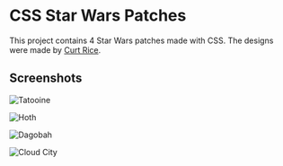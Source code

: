 # CSS Star Wars Patches

This project contains 4 Star Wars patches made with CSS.  The designs were made by [Curt Rice](https://dribbble.com/shots/1037791-Star-Wars-Patches).

## Screenshots

![Tatooine](https://imgur.com/rS3nfrV.jpg)

![Hoth](https://imgur.com/jfKclyW.jpg)

![Dagobah](https://imgur.com/hMRcn9L.jpg)

![Cloud City](https://imgur.com/4OZKYAk.jpg)